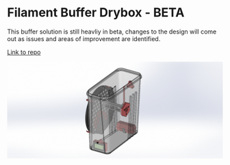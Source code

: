 # Filament Buffer Drybox - BETA

This buffer solution is still heavliy in beta, changes to the design will come out as issues and areas of improvement are identified.

[Link to repo](https://github.com/joey2point0/Filament_Buffer_Drybox)

![Filament Buffer Assembly](Images/Filament_Buffer_Assembly.PNG)